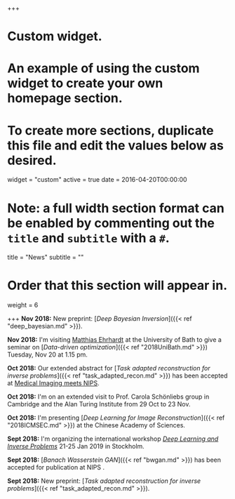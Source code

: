 +++
# Custom widget.
# An example of using the custom widget to create your own homepage section.
# To create more sections, duplicate this file and edit the values below as desired.
widget = "custom"
active = true
date = 2016-04-20T00:00:00

# Note: a full width section format can be enabled by commenting out the `title` and `subtitle` with a `#`.
title = "News"
subtitle = ""

# Order that this section will appear in.
weight = 6

+++
**Nov 2018:** New preprint: [_Deep Bayesian Inversion_]({{< ref "deep_bayesian.md" >}}).

**Nov 2018:** I'm visiting [Matthias Ehrhardt](https://mehrhardt.github.io/) at the University of Bath to give a seminar on [_Data-driven optimization_]({{< ref "2018UniBath.md" >}}) Tuesday, Nov 20 at 1.15 pm.

**Oct 2018:** Our extended abstract for [_Task adapted reconstruction for inverse problems_]({{< ref "task_adapted_recon.md" >}}) has been accepted at [Medical Imaging meets NIPS](https://sites.google.com/view/med-nips-2018/home).

**Oct 2018:** I'm on an extended visit to Prof. Carola Schönliebs group in Cambridge and the Alan Turing Institute from 29 Oct to 23 Nov.

**Oct 2018:** I'm presenting [_Deep Learning for Image Reconstruction_]({{< ref "2018ICMSEC.md" >}}) at the Chinese Academy of Sciences.

**Sept 2018:** I'm organizing the international workshop [_Deep Learning and Inverse Problems_](https://sites.google.com/view/dlip2019) 21-25 Jan 2019 in Stockholm.

**Sept 2018:** [_Banach Wasserstein GAN_]({{< ref "bwgan.md" >}}) has been accepted for publication at NIPS .

**Sept 2018:** New preprint: [_Task adapted reconstruction for inverse problems_]({{< ref "task_adapted_recon.md" >}}).